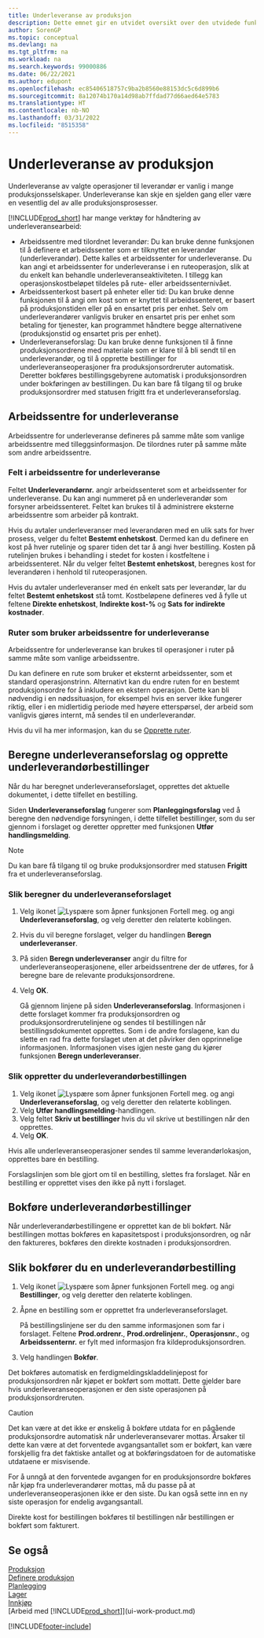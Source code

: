 ```yaml
---
title: Underleveranse av produksjon
description: Dette emnet gir en utvidet oversikt over den utvidede funksjonaliteten av underleveranser i Business Central, inkludert arbeidssenterfelter og -ruting.
author: SorenGP
ms.topic: conceptual
ms.devlang: na
ms.tgt_pltfrm: na
ms.workload: na
ms.search.keywords: 99000886
ms.date: 06/22/2021
ms.author: edupont
ms.openlocfilehash: ec85406518757c9ba2b8560e88153dc5c6d899b6
ms.sourcegitcommit: 8a12074b170a14d98ab7ffdad77d66aed64e5783
ms.translationtype: HT
ms.contentlocale: nb-NO
ms.lasthandoff: 03/31/2022
ms.locfileid: "8515358"
---
```

# <a name="subcontract-manufacturing"></a>Underleveranse av produksjon

Underleveranse av valgte operasjoner til leverandør er vanlig i mange produksjonsselskaper. Underleveranse kan skje en sjelden gang eller være en vesentlig del av alle produksjonsprosesser.

[!INCLUDE[prod_short](includes/prod_short.md)] har mange verktøy for håndtering av underleveransearbeid:  

- Arbeidssentre med tilordnet leverandør: Du kan bruke denne funksjonen til å definere et arbeidssenter som er tilknyttet en leverandør (underleverandør). Dette kalles et arbeidssenter for underleveranse. Du kan angi et arbeidssenter for underleveranse i en ruteoperasjon, slik at du enkelt kan behandle underleveranseaktiviteten. I tillegg kan operasjonskostbeløpet tildeles på rute- eller arbeidssenternivået.  
- Arbeidssenterkost basert på enheter eller tid: Du kan bruke denne funksjonen til å angi om kost som er knyttet til arbeidssenteret, er basert på produksjonstiden eller på en ensartet pris per enhet. Selv om underleverandører vanligvis bruker en ensartet pris per enhet som betaling for tjenester, kan programmet håndtere begge alternativene (produksjonstid og ensartet pris per enhet).  
- Underleveranseforslag: Du kan bruke denne funksjonen til å finne produksjonsordrene med materiale som er klare til å bli sendt til en underleverandør, og til å opprette bestillinger for underleveranseoperasjoner fra produksjonsordreruter automatisk. Deretter bokføres bestillingsgebyrene automatisk i produksjonsordren under bokføringen av bestillingen. Du kan bare få tilgang til og bruke produksjonsordrer med statusen frigitt fra et underleveranseforslag.  

## <a name="subcontract-work-centers"></a>Arbeidssentre for underleveranse  
Arbeidssentre for underleveranse defineres på samme måte som vanlige arbeidssentre med tilleggsinformasjon. De tilordnes ruter på samme måte som andre arbeidssentre.  

### <a name="subcontract-work-center-fields"></a>Felt i arbeidssentre for underleveranse  
Feltet **Underleverandørnr.** angir arbeidssenteret som et arbeidssenter for underleveranse. Du kan angi nummeret på en underleverandør som forsyner arbeidssenteret. Feltet kan brukes til å administrere eksterne arbeidssentre som arbeider på kontrakt.  

Hvis du avtaler underleveranser med leverandøren med en ulik sats for hver prosess, velger du feltet **Bestemt enhetskost**. Dermed kan du definere en kost på hver rutelinje og sparer tiden det tar å angi hver bestilling. Kosten på rutelinjen brukes i behandling i stedet for kosten i kostfeltene i arbeidssenteret. Når du velger feltet **Bestemt enhetskost**, beregnes kost for leverandøren i henhold til ruteoperasjonen.  

Hvis du avtaler underleveranser med én enkelt sats per leverandør, lar du feltet **Bestemt enhetskost** stå tomt. Kostbeløpene defineres ved å fylle ut feltene **Direkte enhetskost**, **Indirekte kost-%** og **Sats for indirekte kostnader**.  

### <a name="routings-that-use-subcontract-work-centers"></a>Ruter som bruker arbeidssentre for underleveranse  
Arbeidssentre for underleveranse kan brukes til operasjoner i ruter på samme måte som vanlige arbeidssentre.  

Du kan definere en rute som bruker et eksternt arbeidssenter, som et standard operasjonstrinn. Alternativt kan du endre ruten for en bestemt produksjonsordre for å inkludere en ekstern operasjon. Dette kan bli nødvendig i en nødssituasjon, for eksempel hvis en server ikke fungerer riktig, eller i en midlertidig periode med høyere etterspørsel, der arbeid som vanligvis gjøres internt, må sendes til en underleverandør.  

Hvis du vil ha mer informasjon, kan du se [Opprette ruter](production-how-to-create-routings.md).  

## <a name="calculate-subcontracting-worksheets-and-create-subcontract-purchase-orders"></a>Beregne underleveranseforslag og opprette underleverandørbestillinger  
Når du har beregnet underleveranseforslaget, opprettes det aktuelle dokumentet, i dette tilfellet en bestilling.  

Siden **Underleveranseforslag** fungerer som **Planleggingsforslag** ved å beregne den nødvendige forsyningen, i dette tilfellet bestillinger, som du ser gjennom i forslaget og deretter oppretter med funksjonen **Utfør handlingsmelding**.  

> [!NOTE]  
>  Du kan bare få tilgang til og bruke produksjonsordrer med statusen **Frigitt** fra et underleveranseforslag.  

### <a name="to-calculate-the-subcontracting-worksheet"></a>Slik beregner du underleveranseforslaget  
1.  Velg ikonet ![Lyspære som åpner funksjonen Fortell meg.](media/ui-search/search_small.png "Fortell hva du vil gjøre") og angi **Underleveranseforslag**, og velg deretter den relaterte koblingen.  
2.  Hvis du vil beregne forslaget, velger du handlingen **Beregn underleveranser**.  
3.  På siden **Beregn underleveranser** angir du filtre for underleveranseoperasjonene, eller arbeidssentrene der de utføres, for å beregne bare de relevante produksjonsordrene.  
4.  Velg **OK**.  

    Gå gjennom linjene på siden **Underleveranseforslag**. Informasjonen i dette forslaget kommer fra produksjonsordren og produksjonsordrerutelinjene og sendes til bestillingen når bestillingsdokumentet opprettes. Som i de andre forslagene, kan du slette en rad fra dette forslaget uten at det påvirker den opprinnelige informasjonen. Informasjonen vises igjen neste gang du kjører funksjonen **Beregn underleveranser**.  

### <a name="to-create-the-subcontract-purchase-order"></a>Slik oppretter du underleverandørbestillingen  
1.  Velg ikonet ![Lyspære som åpner funksjonen Fortell meg.](media/ui-search/search_small.png "Fortell hva du vil gjøre") og angi **Underleveranseforslag**, og velg deretter den relaterte koblingen.  
2.  Velg **Utfør handlingsmelding**-handlingen.  
3.  Velg feltet **Skriv ut bestillinger** hvis du vil skrive ut bestillingen når den opprettes.  
4.  Velg **OK**.  

Hvis alle underleveranseoperasjoner sendes til samme leverandørlokasjon, opprettes bare én bestilling.  

Forslagslinjen som ble gjort om til en bestilling, slettes fra forslaget. Når en bestilling er opprettet vises den ikke på nytt i forslaget.  

## <a name="posting-subcontract-purchase-orders"></a>Bokføre underleverandørbestillinger  
Når underleverandørbestillingene er opprettet kan de bli bokført. Når bestillingen mottas bokføres en kapasitetspost i produksjonsordren, og når den faktureres, bokføres den direkte kostnaden i produksjonsordren.  

## <a name="to-post-a-subcontract-purchase-order"></a>Slik bokfører du en underleverandørbestilling  
1.  Velg ikonet ![Lyspære som åpner funksjonen Fortell meg.](media/ui-search/search_small.png "Fortell hva du vil gjøre") og angi **Bestillinger**, og velg deretter den relaterte koblingen.  
2.  Åpne en bestilling som er opprettet fra underleveranseforslaget.  

    På bestillingslinjene ser du den samme informasjonen som far i forslaget. Feltene **Prod.ordrenr.**, **Prod.ordrelinjenr.**, **Operasjonsnr.**, og **Arbeidssenternr.** er fylt med informasjon fra kildeproduksjonsordren.  

3.  Velg handlingen **Bokfør**.  

Det bokføres automatisk en ferdigmeldingskladdelinjepost for produksjonsordren når kjøpet er bokført som mottatt. Dette gjelder bare hvis underleveranseoperasjonen er den siste operasjonen på produksjonsordreruten.  

> [!CAUTION]  
>  Det kan være at det ikke er ønskelig å bokføre utdata for en pågående produksjonsordre automatisk når underleveransevarer mottas. Årsaker til dette kan være at det forventede avgangsantallet som er bokført, kan være forskjellig fra det faktiske antallet og at bokføringsdatoen for de automatiske utdataene er misvisende.  
>   
>  For å unngå at den forventede avgangen for en produksjonsordre bokføres når kjøp fra underleverandører mottas, må du passe på at underleveranseoperasjonen ikke er den siste. Du kan også sette inn en ny siste operasjon for endelig avgangsantall.  

Direkte kost for bestillingen bokføres til bestillingen når bestillingen er bokført som fakturert.  

## <a name="see-also"></a>Se også  
[Produksjon](production-manage-manufacturing.md)    
[Definere produksjon](production-configure-production-processes.md)  
[Planlegging](production-planning.md)      
[Lager](inventory-manage-inventory.md)  
[Innkjøp](purchasing-manage-purchasing.md)  
[Arbeid med [!INCLUDE[prod_short](includes/prod_short.md)]](ui-work-product.md)


[!INCLUDE[footer-include](includes/footer-banner.md)]